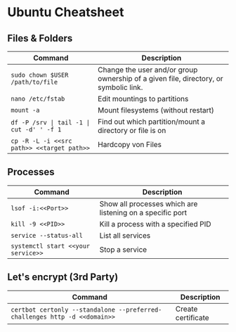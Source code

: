 # Ubuntu Cheatsheet

## Files & Folders

| Command  |  Description |
|---|---|
| `sudo chown $USER /path/to/file`  | Change the user and/or group ownership of a given file, directory, or symbolic link. |
| `nano /etc/fstab`  |  Edit mountings to partitions  |
| `mount -a`  |  Mount filesystems (without restart) |
| `df -P /srv \| tail -1 \| cut -d' ' -f 1` |  Find out which partition/mount a directory or file is on|
| `cp -R -L -i <<src path>> <<target path>>` | Hardcopy von Files

## Processes

| Command  |  Description |
|---|---|
| `lsof -i:<<Port>>`| Show all processes which are listening on a specific port|
| `kill -9 <<PID>>`  | Kill a process with a specified PID |
| `service --status-all`| List all services |
| `systemctl start <<your service>>` | Stop a service |

## Let's encrypt (3rd Party)

| Command  |  Description |
|---|---|
| `certbot certonly --standalone --preferred-challenges http -d <<domain>>`| Create certificate |

